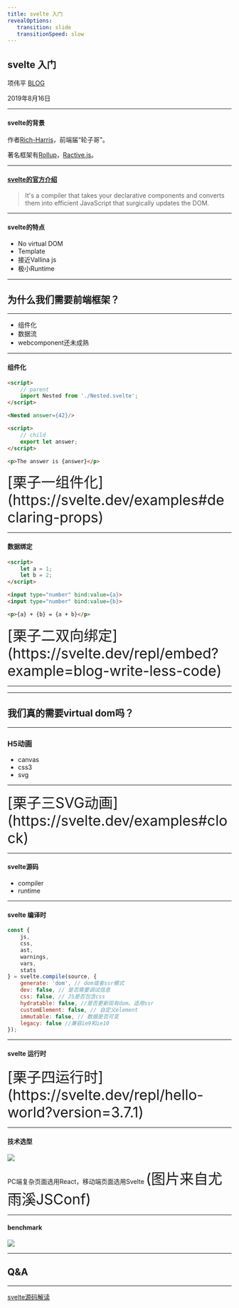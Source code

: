 ```yaml
---
title: svelte 入门
revealOptions: 
   transition: slide
   transitionSpeed: slow
---
```


## svelte 入门

项伟平 [BLOG](https://brandonxiang.vercel.app/)

2019年8月16日

---

#### svelte的背景

作者[Rich-Harris](https://github.com/Rich-Harris)，前端届“轮子哥”。

著名框架有[Rollup](https://github.com/rollup/rollup)，[Ractive.js](https://ractive.js.org/)。

---

#### [svelte的官方介绍](https://github.com/sveltejs/svelte)

> It's a compiler that takes your declarative components and converts them into efficient JavaScript that surgically updates the DOM.

---

#### svelte的特点

- No virtual DOM
- Template
- 接近Vallina js
- 极小Runtime

---

## 为什么我们需要前端框架？

---

- 组件化
- 数据流
- webcomponent还未成熟

---

#### 组件化

```html
<script>
    // parent
	import Nested from './Nested.svelte';
</script>

<Nested answer={42}/>
```

```html
<script>
    // child
	export let answer;
</script>

<p>The answer is {answer}</p>
```
<font size="6">
[栗子一组件化](https://svelte.dev/examples#declaring-props)
</font>

---

#### 数据绑定

```html
<script>
	let a = 1;
	let b = 2;
</script>

<input type="number" bind:value={a}>
<input type="number" bind:value={b}>

<p>{a} + {b} = {a + b}</p>
```

<font size="6">
[栗子二双向绑定](https://svelte.dev/repl/embed?example=blog-write-less-code)
</font>

---

<!-- .slide: data-background="white" data-background-image="https://keynote.vercel.app/public/img/vueReact.png" data-background-size="contain" -->

---

## 我们真的需要virtual dom吗？

---

### H5动画

- canvas
- css3
- svg

---

<font size="6">
[栗子三SVG动画](https://svelte.dev/examples#clock)
</font>

---

#### svelte源码

- compiler
- runtime

---

#### svelte 编译时

```javascript
const {
	js,
	css,
	ast,
	warnings,
	vars,
	stats
} = svelte.compile(source, {
    generate: 'dom', // dom或者ssr模式
    dev: false, // 是否需要调试信息
    css: false, // JS是否包含css
    hydratable: false, //是否更新现有dom。适用ssr
    customElement: false, // 自定义element
    immutable: false, // 数据是否可变
    legacy: false //兼容ie9和ie10
});
```

---

#### svelte 运行时

<font size="6">
[栗子四运行时](https://svelte.dev/repl/hello-world?version=3.7.1)
</font>

---

#### 技术选型

![](https://user-gold-cdn.xitu.io/2019/8/4/16c5b1ea7164acdc?imageslim)

PC端复杂页面选用React，移动端页面选用Svelte
<font size="6">(图片来自尤雨溪JSConf)</font>

---

#### benchmark

![](https://keynote.vercel.app/public/img/benchmark.png)

---

## Q&A


---

[svelte源码解读](https://mp.weixin.qq.com/s/nE7IRvaosnBqvFrkcNGDLA)



